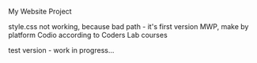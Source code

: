 My Website Project

style.css not working, because bad path - it's first version MWP, make by platform Codio according to Coders Lab courses

test version - work in progress...
